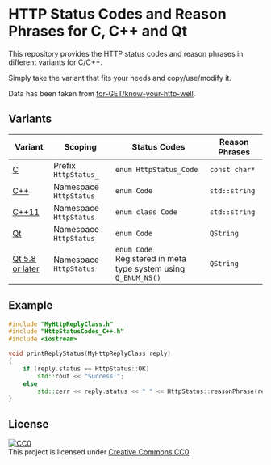 # HTTP Status Codes and Reason Phrases for C, C++ and Qt #

This repository provides the HTTP status codes and reason phrases in different variants for C/C++.

Simply take the variant that fits your needs and copy/use/modify it.

Data has been taken from [for-GET/know-your-http-well](https://github.com/for-GET/know-your-http-well).

## Variants ##

| Variant                                    | Scoping                | Status Codes                                                       | Reason Phrases |
|--------------------------------------------|------------------------|--------------------------------------------------------------------|----------------|
| [C](HttpStatusCodes_C.h)                   | Prefix `HttpStatus_`   | `enum HttpStatus_Code`                                             | `const char*`  |
| [C++](HttpStatusCodes_C++.h)               | Namespace `HttpStatus` | `enum Code`                                                        | `std::string`  |
| [C++11](HttpStatusCodes_C++11.h)           | Namespace `HttpStatus` | `enum class Code`                                                  | `std::string`  |
| [Qt](HttpStatusCodes_Qt.h)                 | Namespace `HttpStatus` | `enum Code`                                                        | `QString`      |
| [Qt 5.8 or later](HttpStatusCodes_Qt5.8.h) | Namespace `HttpStatus` | `enum Code`<br>Registered in meta type system using `Q_ENUM_NS()`  | `QString`      |


## Example ##

```c++
#include "MyHttpReplyClass.h"
#include "HttpStatusCodes_C++.h"
#include <iostream>

void printReplyStatus(MyHttpReplyClass reply)
{
	if (reply.status == HttpStatus::OK)
		std::cout << "Success!";
	else
		std::cerr << reply.status << " " << HttpStatus::reasonPhrase(reply.status);
}
```

## License ##
[![CC0](https://licensebuttons.net/p/zero/1.0/80x15.png)](http://creativecommons.org/publicdomain/zero/1.0/)    
This project is licensed under [Creative Commons CC0](LICENSE).
